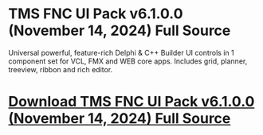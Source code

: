 # TMS FNC UI Pack v6.1.0.0 (November 14, 2024) Full Source

Universal powerful, feature-rich Delphi & C++ Builder UI controls in 1 component set for VCL, FMX and WEB core apps. Includes grid, planner, treeview, ribbon and rich editor.

# [Download TMS FNC UI Pack v6.1.0.0 (November 14, 2024) Full Source](https://developer.team/delphi/35093-tms-fnc-ui-pack-v6100-november-14-2024-full-source.html)
